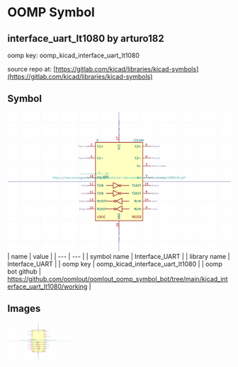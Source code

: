 # OOMP Symbol  
## interface_uart_lt1080  by arturo182  
  
oomp key: oomp_kicad_interface_uart_lt1080  
  
source repo at: [https://gitlab.com/kicad/libraries/kicad-symbols](https://gitlab.com/kicad/libraries/kicad-symbols)  
## Symbol  
  
[![working.png](working_600.png)](working.png)  
| name | value | 
| --- | --- | 
| symbol name | Interface_UART | 
| library name | Interface_UART | 
| oomp key | oomp_kicad_interface_uart_lt1080 | 
| oomp bot github | https://github.com/oomlout/oomlout_oomp_symbol_bot/tree/main/kicad_interface_uart_lt1080/working | 
## Images  
  
[![working.png](working_140.png)](working.png)  
